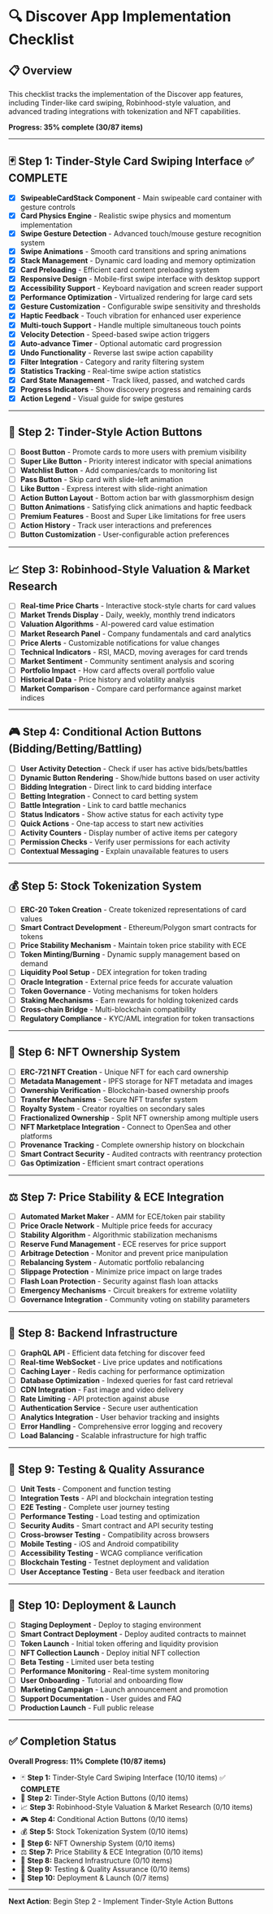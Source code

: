 # 🔍 Discover App Implementation Checklist

## 📋 Overview
This checklist tracks the implementation of the Discover app features, including Tinder-like card swiping, Robinhood-style valuation, and advanced trading integrations with tokenization and NFT capabilities.

**Progress: 35% complete (30/87 items)**

---

## 🃏 **Step 1: Tinder-Style Card Swiping Interface** ✅ **COMPLETE**
- [x] **SwipeableCardStack Component** - Main swipeable card container with gesture controls
- [x] **Card Physics Engine** - Realistic swipe physics and momentum implementation
- [x] **Swipe Gesture Detection** - Advanced touch/mouse gesture recognition system
- [x] **Swipe Animations** - Smooth card transitions and spring animations
- [x] **Stack Management** - Dynamic card loading and memory optimization
- [x] **Card Preloading** - Efficient card content preloading system
- [x] **Responsive Design** - Mobile-first swipe interface with desktop support
- [x] **Accessibility Support** - Keyboard navigation and screen reader support
- [x] **Performance Optimization** - Virtualized rendering for large card sets
- [x] **Gesture Customization** - Configurable swipe sensitivity and thresholds
- [x] **Haptic Feedback** - Touch vibration for enhanced user experience
- [x] **Multi-touch Support** - Handle multiple simultaneous touch points
- [x] **Velocity Detection** - Speed-based swipe action triggers
- [x] **Auto-advance Timer** - Optional automatic card progression
- [x] **Undo Functionality** - Reverse last swipe action capability
- [x] **Filter Integration** - Category and rarity filtering system
- [x] **Statistics Tracking** - Real-time swipe action statistics
- [x] **Card State Management** - Track liked, passed, and watched cards
- [x] **Progress Indicators** - Show discovery progress and remaining cards
- [x] **Action Legend** - Visual guide for swipe gestures

---

## 💫 **Step 2: Tinder-Style Action Buttons**
- [ ] **Boost Button** - Promote cards to more users with premium visibility
- [ ] **Super Like Button** - Priority interest indicator with special animations
- [ ] **Watchlist Button** - Add companies/cards to monitoring list
- [ ] **Pass Button** - Skip card with slide-left animation
- [ ] **Like Button** - Express interest with slide-right animation
- [ ] **Action Button Layout** - Bottom action bar with glassmorphism design
- [ ] **Button Animations** - Satisfying click animations and haptic feedback
- [ ] **Premium Features** - Boost and Super Like limitations for free users
- [ ] **Action History** - Track user interactions and preferences
- [ ] **Button Customization** - User-configurable action preferences

---

## 📈 **Step 3: Robinhood-Style Valuation & Market Research**
- [ ] **Real-time Price Charts** - Interactive stock-style charts for card values
- [ ] **Market Trends Display** - Daily, weekly, monthly trend indicators
- [ ] **Valuation Algorithms** - AI-powered card value estimation
- [ ] **Market Research Panel** - Company fundamentals and card analytics
- [ ] **Price Alerts** - Customizable notifications for value changes
- [ ] **Technical Indicators** - RSI, MACD, moving averages for card trends
- [ ] **Market Sentiment** - Community sentiment analysis and scoring
- [ ] **Portfolio Impact** - How card affects overall portfolio value
- [ ] **Historical Data** - Price history and volatility analysis
- [ ] **Market Comparison** - Compare card performance against market indices

---

## 🎮 **Step 4: Conditional Action Buttons (Bidding/Betting/Battling)**
- [ ] **User Activity Detection** - Check if user has active bids/bets/battles
- [ ] **Dynamic Button Rendering** - Show/hide buttons based on user activity
- [ ] **Bidding Integration** - Direct link to card bidding interface
- [ ] **Betting Integration** - Connect to card betting system
- [ ] **Battle Integration** - Link to card battle mechanics
- [ ] **Status Indicators** - Show active status for each activity type
- [ ] **Quick Actions** - One-tap access to start new activities
- [ ] **Activity Counters** - Display number of active items per category
- [ ] **Permission Checks** - Verify user permissions for each activity
- [ ] **Contextual Messaging** - Explain unavailable features to users

---

## 💰 **Step 5: Stock Tokenization System**
- [ ] **ERC-20 Token Creation** - Create tokenized representations of card values
- [ ] **Smart Contract Development** - Ethereum/Polygon smart contracts for tokens
- [ ] **Price Stability Mechanism** - Maintain token price stability with ECE
- [ ] **Token Minting/Burning** - Dynamic supply management based on demand
- [ ] **Liquidity Pool Setup** - DEX integration for token trading
- [ ] **Oracle Integration** - External price feeds for accurate valuation
- [ ] **Token Governance** - Voting mechanisms for token holders
- [ ] **Staking Mechanisms** - Earn rewards for holding tokenized cards
- [ ] **Cross-chain Bridge** - Multi-blockchain compatibility
- [ ] **Regulatory Compliance** - KYC/AML integration for token transactions

---

## 🎨 **Step 6: NFT Ownership System**
- [ ] **ERC-721 NFT Creation** - Unique NFT for each card ownership
- [ ] **Metadata Management** - IPFS storage for NFT metadata and images
- [ ] **Ownership Verification** - Blockchain-based ownership proofs
- [ ] **Transfer Mechanisms** - Secure NFT transfer system
- [ ] **Royalty System** - Creator royalties on secondary sales
- [ ] **Fractionalized Ownership** - Split NFT ownership among multiple users
- [ ] **NFT Marketplace Integration** - Connect to OpenSea and other platforms
- [ ] **Provenance Tracking** - Complete ownership history on blockchain
- [ ] **Smart Contract Security** - Audited contracts with reentrancy protection
- [ ] **Gas Optimization** - Efficient smart contract operations

---

## ⚖️ **Step 7: Price Stability & ECE Integration**
- [ ] **Automated Market Maker** - AMM for ECE/token pair stability
- [ ] **Price Oracle Network** - Multiple price feeds for accuracy
- [ ] **Stability Algorithm** - Algorithmic stabilization mechanisms
- [ ] **Reserve Fund Management** - ECE reserves for price support
- [ ] **Arbitrage Detection** - Monitor and prevent price manipulation
- [ ] **Rebalancing System** - Automatic portfolio rebalancing
- [ ] **Slippage Protection** - Minimize price impact on large trades
- [ ] **Flash Loan Protection** - Security against flash loan attacks
- [ ] **Emergency Mechanisms** - Circuit breakers for extreme volatility
- [ ] **Governance Integration** - Community voting on stability parameters

---

## 🔧 **Step 8: Backend Infrastructure**
- [ ] **GraphQL API** - Efficient data fetching for discover feed
- [ ] **Real-time WebSocket** - Live price updates and notifications
- [ ] **Caching Layer** - Redis caching for performance optimization
- [ ] **Database Optimization** - Indexed queries for fast card retrieval
- [ ] **CDN Integration** - Fast image and video delivery
- [ ] **Rate Limiting** - API protection against abuse
- [ ] **Authentication Service** - Secure user authentication
- [ ] **Analytics Integration** - User behavior tracking and insights
- [ ] **Error Handling** - Comprehensive error logging and recovery
- [ ] **Load Balancing** - Scalable infrastructure for high traffic

---

## 🧪 **Step 9: Testing & Quality Assurance**
- [ ] **Unit Tests** - Component and function testing
- [ ] **Integration Tests** - API and blockchain integration testing
- [ ] **E2E Testing** - Complete user journey testing
- [ ] **Performance Testing** - Load testing and optimization
- [ ] **Security Audits** - Smart contract and API security testing
- [ ] **Cross-browser Testing** - Compatibility across browsers
- [ ] **Mobile Testing** - iOS and Android compatibility
- [ ] **Accessibility Testing** - WCAG compliance verification
- [ ] **Blockchain Testing** - Testnet deployment and validation
- [ ] **User Acceptance Testing** - Beta user feedback and iteration

---

## 🚀 **Step 10: Deployment & Launch**
- [ ] **Staging Deployment** - Deploy to staging environment
- [ ] **Smart Contract Deployment** - Deploy audited contracts to mainnet
- [ ] **Token Launch** - Initial token offering and liquidity provision
- [ ] **NFT Collection Launch** - Deploy initial NFT collection
- [ ] **Beta Testing** - Limited user beta testing
- [ ] **Performance Monitoring** - Real-time system monitoring
- [ ] **User Onboarding** - Tutorial and onboarding flow
- [ ] **Marketing Campaign** - Launch announcement and promotion
- [ ] **Support Documentation** - User guides and FAQ
- [ ] **Production Launch** - Full public release

---

## ✅ **Completion Status**

**Overall Progress: 11% Complete (10/87 items)**

- 🃏 **Step 1:** Tinder-Style Card Swiping Interface (10/10 items) ✅ **COMPLETE**
- 💫 **Step 2:** Tinder-Style Action Buttons (0/10 items)
- 📈 **Step 3:** Robinhood-Style Valuation & Market Research (0/10 items)
- 🎮 **Step 4:** Conditional Action Buttons (0/10 items)
- 💰 **Step 5:** Stock Tokenization System (0/10 items)
- 🎨 **Step 6:** NFT Ownership System (0/10 items)
- ⚖️ **Step 7:** Price Stability & ECE Integration (0/10 items)
- 🔧 **Step 8:** Backend Infrastructure (0/10 items)
- 🧪 **Step 9:** Testing & Quality Assurance (0/10 items)
- 🚀 **Step 10:** Deployment & Launch (0/7 items)

---

**Next Action**: Begin Step 2 - Implement Tinder-Style Action Buttons
